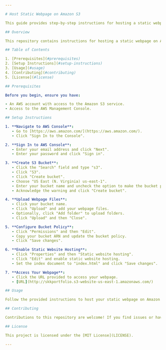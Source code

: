 ```yaml
---

# Host Static Webpage on Amazon S3

This guide provides step-by-step instructions for hosting a static webpage on Amazon S3.

## Overview

This repository contains instructions for hosting a static webpage on Amazon S3. By following these steps, you'll be able to create an S3 bucket, upload your webpage files, configure static website hosting, and access your webpage via a public URL.

## Table of Contents

1. [Prerequisites](#prerequisites)
2. [Setup Instructions](#setup-instructions)
3. [Usage](#usage)
4. [Contributing](#contributing)
5. [License](#license)

## Prerequisites

Before you begin, ensure you have:

- An AWS account with access to the Amazon S3 service.
- Access to the AWS Management Console.

## Setup Instructions

1. **Navigate to AWS Console**:
   - Go to [https://aws.amazon.com/](https://aws.amazon.com/).
   - Click "Sign In to the Console".

2. **Sign In to AWS Console**:
   - Enter your email address and click "Next".
   - Enter your password and click "Sign in".

3. **Create S3 Bucket**:
   - Click the "Search" field and type "s3".
   - Click "S3".
   - Click "Create bucket".
   - Choose "US East (N. Virginia) us-east-1".
   - Enter your bucket name and uncheck the option to make the bucket publicly accessible.
   - Acknowledge the warning and click "Create bucket".

4. **Upload Webpage Files**:
   - Click your bucket name.
   - Click "Upload" and add your webpage files.
   - Optionally, click "Add folder" to upload folders.
   - Click "Upload" and then "Close".

5. **Configure Bucket Policy**:
   - Click "Permissions" and then "Edit".
   - Copy your bucket ARN and update the bucket policy.
   - Click "Save changes".

6. **Enable Static Website Hosting**:
   - Click "Properties" and then "Static website hosting".
   - Click "Edit" and enable static website hosting.
   - Set the index document to "index.html" and click "Save changes".

7. **Access Your Webpage**:
   - Click the URL provided to access your webpage.
   - [URL](http://skkportfolio.s3-website-us-east-1.amazonaws.com/)

## Usage

Follow the provided instructions to host your static webpage on Amazon S3. Share the generated URL with others to access your webpage.

## Contributing

Contributions to this repository are welcome! If you find issues or have suggestions for improvements, please open an issue or submit a pull request.

## License

This project is licensed under the [MIT License](LICENSE).

---
```

